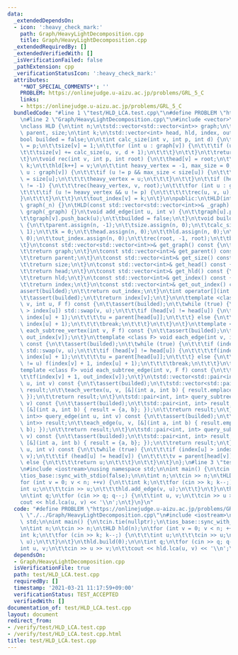 ```yaml
---
data:
  _extendedDependsOn:
  - icon: ':heavy_check_mark:'
    path: Graph/HeavyLightDecomposition.cpp
    title: Graph/HeavyLightDecomposition.cpp
  _extendedRequiredBy: []
  _extendedVerifiedWith: []
  _isVerificationFailed: false
  _pathExtension: cpp
  _verificationStatusIcon: ':heavy_check_mark:'
  attributes:
    '*NOT_SPECIAL_COMMENTS*': ''
    PROBLEM: https://onlinejudge.u-aizu.ac.jp/problems/GRL_5_C
    links:
    - https://onlinejudge.u-aizu.ac.jp/problems/GRL_5_C
  bundledCode: "#line 1 \"test/HLD_LCA.test.cpp\"\n#define PROBLEM \"https://onlinejudge.u-aizu.ac.jp/problems/GRL_5_C\"\
    \n#line 2 \"Graph/HeavyLightDecomposition.cpp\"\n#include <vector>\n#include <cassert>\n\
    \nclass HLD {\n\tint n;\n\tstd::vector<std::vector<int>> graph;\n\tstd::vector<int>\
    \ parent, size;\n\tint k;\n\tstd::vector<int> head, hld, index, out_index;\n\t\
    bool builded = false;\n\n\tint calc_size(int v, int p, int d) {\n\t\tparent[v]\
    \ = p;\n\t\tsize[v] = 1;\n\t\tfor (int u : graph[v]) {\n\t\t\tif (u != p) {\n\t\
    \t\t\tsize[v] += calc_size(u, v, d + 1);\n\t\t\t}\n\t\t}\n\t\treturn size[v];\n\
    \t}\n\tvoid rec(int v, int p, int root) {\n\t\thead[v] = root;\n\t\tindex[v] =\
    \ k;\n\t\thld[k++] = v;\n\n\t\tint heavy_vertex = -1, max_size = 0;\n\t\tfor (int\
    \ u : graph[v]) {\n\t\t\tif (u != p && max_size < size[u]) {\n\t\t\t\tmax_size\
    \ = size[u];\n\t\t\t\theavy_vertex = u;\n\t\t\t}\n\t\t}\n\t\tif (heavy_vertex\
    \ != -1) {\n\t\t\trec(heavy_vertex, v, root);\n\t\t\tfor (int u : graph[v]) {\n\
    \t\t\t\tif (u != heavy_vertex && u != p) {\n\t\t\t\t\trec(u, v, u);\n\t\t\t\t\
    }\n\t\t\t}\n\t\t}\n\t\tout_index[v] = k;\n\t}\n\npublic:\n\tHLD(int _n) : n(_n),\
    \ graph(_n) {}\n\tHLD(const std::vector<std::vector<int>>& _graph) : n(_graph.size()),\
    \ graph(_graph) {}\n\tvoid add_edge(int u, int v) {\n\t\tgraph[u].push_back(v);\n\
    \t\tgraph[v].push_back(u);\n\t\tbuilded = false;\n\t}\n\tvoid build(int root)\
    \ {\n\t\tparent.assign(n, -1);\n\t\tsize.assign(n, 0);\n\t\tcalc_size(root, -1,\
    \ 1);\n\t\tk = 0;\n\t\thead.assign(n, 0);\n\t\thld.assign(n, 0);\n\t\tindex.assign(n,\
    \ 0);\n\t\tout_index.assign(n, 0);\n\t\trec(root, -1, root);\n\t\tbuilded = true;\n\
    \t}\n\tconst std::vector<std::vector<int>>& get_graph() const {\n\t\tassert(builded);\n\
    \t\treturn graph;\n\t}\n\tconst std::vector<int>& get_parent() const {\n\t\tassert(builded);\n\
    \t\treturn parent;\n\t}\n\tconst std::vector<int>& get_size() const {\n\t\tassert(builded);\n\
    \t\treturn size;\n\t}\n\tconst std::vector<int>& get_head() const {\n\t\tassert(builded);\n\
    \t\treturn head;\n\t}\n\tconst std::vector<int>& get_hld() const {\n\t\tassert(builded);\n\
    \t\treturn hld;\n\t}\n\tconst std::vector<int>& get_index() const {\n\t\tassert(builded);\n\
    \t\treturn index;\n\t}\n\tconst std::vector<int>& get_out_index() const {\n\t\t\
    assert(builded);\n\t\treturn out_index;\n\t}\n\tint operator[](int v) const {\n\
    \t\tassert(builded);\n\t\treturn index[v];\n\t}\n\n\ttemplate <class F> void each_vertex(int\
    \ v, int u, F f) const {\n\t\tassert(builded);\n\t\twhile (true) {\n\t\t\tif (index[v]\
    \ > index[u]) std::swap(v, u);\n\t\t\tif (head[v] != head[u]) {\n\t\t\t\tf(index[head[u]],\
    \ index[u] + 1);\n\t\t\t\tu = parent[head[u]];\n\t\t\t} else {\n\t\t\t\tf(index[v],\
    \ index[u] + 1);\n\t\t\t\tbreak;\n\t\t\t}\n\t\t}\n\t}\n\ttemplate <class F> void\
    \ each_subtree_vertex(int v, F f) const {\n\t\tassert(builded);\n\t\tf(index[v],\
    \ out_index[v]);\n\t}\n\ttemplate <class F> void each_edge(int v, int u, F f)\
    \ const {\n\t\tassert(builded);\n\t\twhile (true) {\n\t\t\tif (index[v] > index[u])\
    \ std::swap(v, u);\n\t\t\tif (head[v] != head[u]) {\n\t\t\t\tf(index[head[u]],\
    \ index[u] + 1);\n\t\t\t\tu = parent[head[u]];\n\t\t\t} else {\n\t\t\t\tif (v\
    \ != u) f(index[v] + 1, index[u] + 1);\n\t\t\t\tbreak;\n\t\t\t}\n\t\t}\n\t}\n\t\
    template <class F> void each_subtree_edge(int v, F f) const {\n\t\tassert(builded);\n\
    \t\tf(index[v] + 1, out_index[v]);\n\t}\n\tstd::vector<std::pair<int, int>> query_vertex(int\
    \ u, int v) const {\n\t\tassert(builded);\n\t\tstd::vector<std::pair<int, int>>\
    \ result;\n\t\teach_vertex(u, v, [&](int a, int b) { result.emplace_back(a, b);\
    \ });\n\t\treturn result;\n\t}\n\tstd::pair<int, int> query_subtree_vertex(int\
    \ v) const {\n\t\tassert(builded);\n\t\tstd::pair<int, int> result;\n\t\teach_subtree_vertex(v,\
    \ [&](int a, int b) { result = {a, b}; });\n\t\treturn result;\n\t}\n\tstd::vector<std::pair<int,\
    \ int>> query_edge(int u, int v) const {\n\t\tassert(builded);\n\t\tstd::vector<std::pair<int,\
    \ int>> result;\n\t\teach_edge(u, v, [&](int a, int b) { result.emplace_back(a,\
    \ b); });\n\t\treturn result;\n\t}\n\tstd::pair<int, int> query_subtree_edge(int\
    \ v) const {\n\t\tassert(builded);\n\t\tstd::pair<int, int> result;\n\t\teach_subtree_edge(v,\
    \ [&](int a, int b) { result = {a, b}; });\n\t\treturn result;\n\t}\n\tint lca(int\
    \ u, int v) const {\n\t\twhile (true) {\n\t\t\tif (index[u] > index[v]) std::swap(u,\
    \ v);\n\t\t\tif (head[u] != head[v]) {\n\t\t\t\tv = parent[head[v]];\n\t\t\t}\
    \ else {\n\t\t\t\treturn u;\n\t\t\t}\n\t\t}\n\t}\n};\n#line 3 \"test/HLD_LCA.test.cpp\"\
    \n#include <iostream>\nusing namespace std;\n\nint main() {\n\tcin.tie(nullptr);\n\
    \tios_base::sync_with_stdio(false);\n\n\tint n;\n\tcin >> n;\n\tHLD hld(n);\n\t\
    for (int v = 0; v < n; ++v) {\n\t\tint k;\n\t\tfor (cin >> k; k--;) {\n\t\t\t\
    int u;\n\t\t\tcin >> u;\n\t\t\thld.add_edge(v, u);\n\t\t}\n\t}\n\thld.build(0);\n\
    \n\tint q;\n\tfor (cin >> q; q--;) {\n\t\tint u, v;\n\t\tcin >> u >> v;\n\t\t\
    cout << hld.lca(u, v) << '\\n';\n\t}\n}\n"
  code: "#define PROBLEM \"https://onlinejudge.u-aizu.ac.jp/problems/GRL_5_C\"\n#include\
    \ \"./../Graph/HeavyLightDecomposition.cpp\"\n#include <iostream>\nusing namespace\
    \ std;\n\nint main() {\n\tcin.tie(nullptr);\n\tios_base::sync_with_stdio(false);\n\
    \n\tint n;\n\tcin >> n;\n\tHLD hld(n);\n\tfor (int v = 0; v < n; ++v) {\n\t\t\
    int k;\n\t\tfor (cin >> k; k--;) {\n\t\t\tint u;\n\t\t\tcin >> u;\n\t\t\thld.add_edge(v,\
    \ u);\n\t\t}\n\t}\n\thld.build(0);\n\n\tint q;\n\tfor (cin >> q; q--;) {\n\t\t\
    int u, v;\n\t\tcin >> u >> v;\n\t\tcout << hld.lca(u, v) << '\\n';\n\t}\n}"
  dependsOn:
  - Graph/HeavyLightDecomposition.cpp
  isVerificationFile: true
  path: test/HLD_LCA.test.cpp
  requiredBy: []
  timestamp: '2021-03-21 11:17:59+09:00'
  verificationStatus: TEST_ACCEPTED
  verifiedWith: []
documentation_of: test/HLD_LCA.test.cpp
layout: document
redirect_from:
- /verify/test/HLD_LCA.test.cpp
- /verify/test/HLD_LCA.test.cpp.html
title: test/HLD_LCA.test.cpp
---
```

